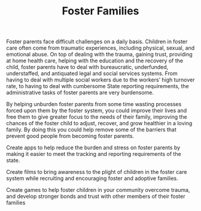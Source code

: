 ﻿---
title: Foster Families 
intro: How can we leverage technology, films, or games to help provide a loving home for every child?
champions:
- name:
    The For the City Network 
  logo:
    ftcn.png
---
Foster parents face difficult challenges on a daily basis. Children in foster care often come from traumatic experiences, including physical, sexual, and emotional abuse. On top of dealing with the trauma, gaining  trust, providing at home health care, helping with the education and the recovery of the child, foster parents have to deal with  bureaucratic, underfunded, understaffed, and antiquated legal and social services systems. From having to deal with multiple social workers due to the workers’ high turnover rate, to having to deal with cumbersome State reporting requirements, the administrative tasks of foster parents are very burdensome. 

By helping unburden foster parents from some time wasting processes forced upon them by the foster system, you could improve their lives and free them to give greater focus to the needs of their family, improving the chances of the foster child to adjust, recover, and grow healthier in a loving family. By doing this you could help remove some of the barriers that prevent good people from becoming foster parents. 

Create apps to help reduce the burden and stress on foster parents by making it easier to meet the tracking and reporting requirements of the state.

Create films to bring awareness to the plight of children in the foster care system while recruiting and encouraging foster and adoptive families.

Create games to help foster children in your community overcome trauma, and develop stronger bonds and trust with other members of their foster families
